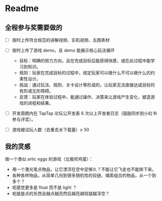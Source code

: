 # Readme

## 全程参与奖需要做的

- [ ] 按时上传符合规范的讲解视频、实机视频、五图素材
- [ ] 按时上传了游戏 demo，且 demo 能展示核心玩法循环

    - 目标：明确的努力方向，且在完成目标后能获得快感，或在此过程中能学习到知识。
    - 规则：玩家在完成目标的过程中，规定玩家可以做什么不可以做什么的约束性设计。
    - 挑战：通过玩法、规则、关卡设计等形成的，让玩家无法直接达成目标的有形或无形障碍。
    - 反馈：玩家在体验过程中，能通过操作、决策来让游戏产生变化，塑造游戏的进程和结果。

- [ ] 开发周期内在 TapTap 论坛公开发表 6 次以上开发者日志（鼓励同步到小红书参与评奖）。
- [ ] 游戏被试玩人数（去重去水下载量）≥ 50

## 我的灵感

做一个类似 artic eggs 的游戏（北极煎鸡蛋）：

- 用一个激光笔点物品，让它漂浮在空中足够久？不能让它飞走也不能摔下来。
- 各种各样物品，从简单几何到很多随机性的铰链、绳索组合的物品，从一个到多个？
- 呃感觉更多是 float 而不是 light ？
- 呃就是点的东西会越点越亮然后越亮越轻就越浮空？

